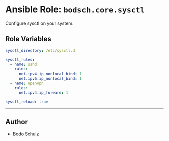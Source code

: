 # Ansible Role:  `bodsch.core.sysctl`

Configure sysctl on your system.

## Role Variables

```yaml
sysctl_directory: /etc/sysctl.d

sysctl_rules:
  - name: sshd
    rules:
      net.ipv4.ip_nonlocal_bind: 1
      net.ipv6.ip_nonlocal_bind: 1
  - name: openvpn
    rules:
      net.ipv4.ip_forward: 1

sysctl_reload: true
```

---

## Author

- Bodo Schulz
